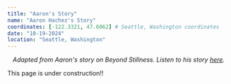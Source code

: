```yaml
---
title: "Aaron's Story"
name: "Aaron Hachez's Story"
coordinates: [-122.3321, 47.6062] # Seattle, Washington coordinates
date: "10-19-2024"
location: "Seattle, Washington"
---
```


<div style="text-align: center; font-style: italic;">Adapted from Aaron's story on Beyond Stillness. Listen to his story <a href="https://podcasts.apple.com/us/podcast/yes-and-aaron-hachez-story/id1715005057?i=1000673704989">here</a>.</div> 

This page is under construction!!